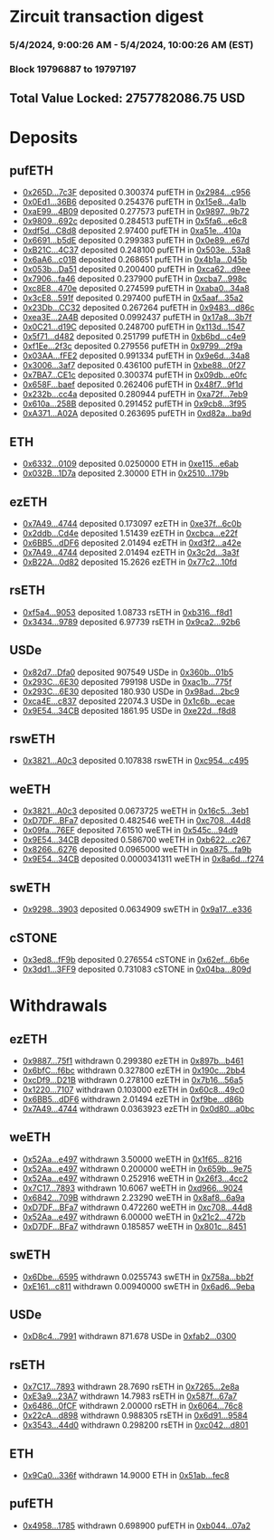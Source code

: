 # Zircuit transaction digest
### 5/4/2024, 9:00:26 AM - 5/4/2024, 10:00:26 AM (EST)
### Block 19796887 to 19797197

## Total Value Locked: 2757782086.75 USD

# Deposits
## pufETH
- [0x265D...7c3F](https://etherscan.io/address/0x265D82552Be7aB8DAB635e026Fee110fbA3b7c3F) deposited 0.300374 pufETH in [0x2984...c956](https://etherscan.io/tx/0x265D82552Be7aB8DAB635e026Fee110fbA3b7c3F)
- [0x0Ed1...36B6](https://etherscan.io/address/0x0Ed1A772646D4b9E8de3958ceBBc0bF88dA336B6) deposited 0.254376 pufETH in [0x15e8...4a1b](https://etherscan.io/tx/0x0Ed1A772646D4b9E8de3958ceBBc0bF88dA336B6)
- [0xaE99...4B09](https://etherscan.io/address/0xaE990EaCf276c9B2ADDe80a3EBE0c60F936C4B09) deposited 0.277573 pufETH in [0x9897...9b72](https://etherscan.io/tx/0xaE990EaCf276c9B2ADDe80a3EBE0c60F936C4B09)
- [0x9809...692c](https://etherscan.io/address/0x9809858A0c01C087f5aF540c57Bd091034A8692c) deposited 0.284513 pufETH in [0x5fa6...e6c8](https://etherscan.io/tx/0x9809858A0c01C087f5aF540c57Bd091034A8692c)
- [0xdf5d...C8d8](https://etherscan.io/address/0xdf5d4cE14b38D75DeB7208f2517B10E9e41eC8d8) deposited 2.97400 pufETH in [0xa51e...410a](https://etherscan.io/tx/0xdf5d4cE14b38D75DeB7208f2517B10E9e41eC8d8)
- [0x6691...b5dE](https://etherscan.io/address/0x6691de3c777aAB14E43b68dc191139cCcDbbb5dE) deposited 0.299383 pufETH in [0x0e89...e67d](https://etherscan.io/tx/0x6691de3c777aAB14E43b68dc191139cCcDbbb5dE)
- [0xB21C...4C37](https://etherscan.io/address/0xB21C1f3A992d39a9A273b47Aa32C03E64fb94C37) deposited 0.248100 pufETH in [0x503e...53a8](https://etherscan.io/tx/0xB21C1f3A992d39a9A273b47Aa32C03E64fb94C37)
- [0x6aA6...c01B](https://etherscan.io/address/0x6aA6f5BA3Ad10646E547d42A7549d87170A5c01B) deposited 0.268651 pufETH in [0x4b1a...045b](https://etherscan.io/tx/0x6aA6f5BA3Ad10646E547d42A7549d87170A5c01B)
- [0x053b...Da51](https://etherscan.io/address/0x053bdEDeD69d30Ac18e8436956ba0992Fa9BDa51) deposited 0.200400 pufETH in [0xca62...d9ee](https://etherscan.io/tx/0x053bdEDeD69d30Ac18e8436956ba0992Fa9BDa51)
- [0x7906...fa46](https://etherscan.io/address/0x7906527fED9B09A840a7cA4e26DBFe4e8710fa46) deposited 0.237900 pufETH in [0xcba7...998c](https://etherscan.io/tx/0x7906527fED9B09A840a7cA4e26DBFe4e8710fa46)
- [0xc8E8...470e](https://etherscan.io/address/0xc8E843A2bc92FA04e4d9f94ceB6c94387622470e) deposited 0.274599 pufETH in [0xaba0...34a8](https://etherscan.io/tx/0xc8E843A2bc92FA04e4d9f94ceB6c94387622470e)
- [0x3cE8...591f](https://etherscan.io/address/0x3cE8223b070648B9892d0629339eF83839a0591f) deposited 0.297400 pufETH in [0x5aaf...35a2](https://etherscan.io/tx/0x3cE8223b070648B9892d0629339eF83839a0591f)
- [0x23Db...CC32](https://etherscan.io/address/0x23Dbba463788Ca5cF305a06718F21246c71BCC32) deposited 0.267264 pufETH in [0x9483...d86c](https://etherscan.io/tx/0x23Dbba463788Ca5cF305a06718F21246c71BCC32)
- [0xea3E...2A4B](https://etherscan.io/address/0xea3E095E45c561de49566eA2DA8967976F2F2A4B) deposited 0.0992437 pufETH in [0x17a8...3b7f](https://etherscan.io/tx/0xea3E095E45c561de49566eA2DA8967976F2F2A4B)
- [0x0C21...d19C](https://etherscan.io/address/0x0C21fE71452BC77a178DcC4E3B7D01643Fd4d19C) deposited 0.248700 pufETH in [0x113d...1547](https://etherscan.io/tx/0x0C21fE71452BC77a178DcC4E3B7D01643Fd4d19C)
- [0x5f71...d482](https://etherscan.io/address/0x5f71A148A2586D8c590b4468078399f56807d482) deposited 0.251799 pufETH in [0xb6bd...c4e9](https://etherscan.io/tx/0x5f71A148A2586D8c590b4468078399f56807d482)
- [0xf1Ee...2f3c](https://etherscan.io/address/0xf1Ee343aea8Ecb50F7ad20aca91B51fa14372f3c) deposited 0.279556 pufETH in [0x9799...2f9a](https://etherscan.io/tx/0xf1Ee343aea8Ecb50F7ad20aca91B51fa14372f3c)
- [0x03AA...fFE2](https://etherscan.io/address/0x03AA47930c1ea4046C621AD3455893813826fFE2) deposited 0.991334 pufETH in [0x9e6d...34a8](https://etherscan.io/tx/0x03AA47930c1ea4046C621AD3455893813826fFE2)
- [0x3006...3af7](https://etherscan.io/address/0x30067b8A49E0689c152102e7dFce1e6415dd3af7) deposited 0.436100 pufETH in [0xbe88...0f27](https://etherscan.io/tx/0x30067b8A49E0689c152102e7dFce1e6415dd3af7)
- [0x7BA7...CE1c](https://etherscan.io/address/0x7BA7C5e0cd2F2aF42B09AA3AF0fd8246e09eCE1c) deposited 0.300374 pufETH in [0x09db...e0fc](https://etherscan.io/tx/0x7BA7C5e0cd2F2aF42B09AA3AF0fd8246e09eCE1c)
- [0x658F...baef](https://etherscan.io/address/0x658Fe45602700FBc3500835225c44606d9cbbaef) deposited 0.262406 pufETH in [0x48f7...9f1d](https://etherscan.io/tx/0x658Fe45602700FBc3500835225c44606d9cbbaef)
- [0x232b...cc4a](https://etherscan.io/address/0x232bC57716e1A4bD62e71401b865AAF1BE3Fcc4a) deposited 0.280944 pufETH in [0xa72f...7eb9](https://etherscan.io/tx/0x232bC57716e1A4bD62e71401b865AAF1BE3Fcc4a)
- [0x610a...258B](https://etherscan.io/address/0x610aCFEa4ec2dccaC4284Ee71e0ee43205ac258B) deposited 0.291452 pufETH in [0x9cb8...3f95](https://etherscan.io/tx/0x610aCFEa4ec2dccaC4284Ee71e0ee43205ac258B)
- [0xA371...A02A](https://etherscan.io/address/0xA371F6b9F5595fd72127019Ae618baE546b8A02A) deposited 0.263695 pufETH in [0xd82a...ba9d](https://etherscan.io/tx/0xA371F6b9F5595fd72127019Ae618baE546b8A02A)
## ETH
- [0x6332...0109](https://etherscan.io/address/0x63321AE264476C0527245b40FD82aF207d850109) deposited 0.0250000 ETH in [0xe115...e6ab](https://etherscan.io/tx/0x63321AE264476C0527245b40FD82aF207d850109)
- [0x032B...1D7a](https://etherscan.io/address/0x032B19d804BDFfEe52F2952d08d04aD0fC2b1D7a) deposited 2.30000 ETH in [0x2510...179b](https://etherscan.io/tx/0x032B19d804BDFfEe52F2952d08d04aD0fC2b1D7a)
## ezETH
- [0x7A49...4744](https://etherscan.io/address/0x7A493Be5c2ce014cD049Bf178a1ac0Db1B434744) deposited 0.173097 ezETH in [0xe37f...6c0b](https://etherscan.io/tx/0x7A493Be5c2ce014cD049Bf178a1ac0Db1B434744)
- [0x2ddb...Cd4e](https://etherscan.io/address/0x2ddb3f0b1357DCfA23A4D21DAc7C8e48F1B2Cd4e) deposited 1.51439 ezETH in [0xcbca...e22f](https://etherscan.io/tx/0x2ddb3f0b1357DCfA23A4D21DAc7C8e48F1B2Cd4e)
- [0x6BB5...dDF6](https://etherscan.io/address/0x6BB53230ecc0BA373b92Cc4033b1122Ab5f6dDF6) deposited 2.01494 ezETH in [0xd3f2...a42e](https://etherscan.io/tx/0x6BB53230ecc0BA373b92Cc4033b1122Ab5f6dDF6)
- [0x7A49...4744](https://etherscan.io/address/0x7A493Be5c2ce014cD049Bf178a1ac0Db1B434744) deposited 2.01494 ezETH in [0x3c2d...3a3f](https://etherscan.io/tx/0x7A493Be5c2ce014cD049Bf178a1ac0Db1B434744)
- [0xB22A...0d82](https://etherscan.io/address/0xB22A04CcD6e0ca96638F2605Ed212582b7750d82) deposited 15.2626 ezETH in [0x77c2...10fd](https://etherscan.io/tx/0xB22A04CcD6e0ca96638F2605Ed212582b7750d82)
## rsETH
- [0xf5a4...9053](https://etherscan.io/address/0xf5a43c42E8A1BC0cB0261bDA36033eB40d5B9053) deposited 1.08733 rsETH in [0xb316...f8d1](https://etherscan.io/tx/0xf5a43c42E8A1BC0cB0261bDA36033eB40d5B9053)
- [0x3434...9789](https://etherscan.io/address/0x34349c5569e7B846c3558961552D2202760A9789) deposited 6.97739 rsETH in [0x9ca2...92b6](https://etherscan.io/tx/0x34349c5569e7B846c3558961552D2202760A9789)
## USDe
- [0x82d7...Dfa0](https://etherscan.io/address/0x82d78Fd4354DB9048265E113c849cb7Fce7BDfa0) deposited 907549 USDe in [0x360b...01b5](https://etherscan.io/tx/0x82d78Fd4354DB9048265E113c849cb7Fce7BDfa0)
- [0x293C...6E30](https://etherscan.io/address/0x293C6937D8D82e05B01335F7B33FBA0c8e256E30) deposited 799198 USDe in [0xac1b...775f](https://etherscan.io/tx/0x293C6937D8D82e05B01335F7B33FBA0c8e256E30)
- [0x293C...6E30](https://etherscan.io/address/0x293C6937D8D82e05B01335F7B33FBA0c8e256E30) deposited 180.930 USDe in [0x98ad...2bc9](https://etherscan.io/tx/0x293C6937D8D82e05B01335F7B33FBA0c8e256E30)
- [0xca4E...c837](https://etherscan.io/address/0xca4E0e5374563367Bd4e9e45c6013552bEd6c837) deposited 22074.3 USDe in [0x1c6b...ecae](https://etherscan.io/tx/0xca4E0e5374563367Bd4e9e45c6013552bEd6c837)
- [0x9E54...34CB](https://etherscan.io/address/0x9E543f5f3a98344b54aa74DdaE85D6e1a4D534CB) deposited 1861.95 USDe in [0xe22d...f8d8](https://etherscan.io/tx/0x9E543f5f3a98344b54aa74DdaE85D6e1a4D534CB)
## rswETH
- [0x3821...A0c3](https://etherscan.io/address/0x382170910e2B979f4de0F183F14aEB35cD1aA0c3) deposited 0.107838 rswETH in [0xc954...c495](https://etherscan.io/tx/0x382170910e2B979f4de0F183F14aEB35cD1aA0c3)
## weETH
- [0x3821...A0c3](https://etherscan.io/address/0x382170910e2B979f4de0F183F14aEB35cD1aA0c3) deposited 0.0673725 weETH in [0x16c5...3eb1](https://etherscan.io/tx/0x382170910e2B979f4de0F183F14aEB35cD1aA0c3)
- [0xD7DF...BFa7](https://etherscan.io/address/0xD7DF7E085214743530afF339aFC420c7c720BFa7) deposited 0.482546 weETH in [0xc708...44d8](https://etherscan.io/tx/0xD7DF7E085214743530afF339aFC420c7c720BFa7)
- [0x09fa...76EF](https://etherscan.io/address/0x09faDBd76622b9E674166f06FaD15e63b5aa76EF) deposited 7.61510 weETH in [0x545c...94d9](https://etherscan.io/tx/0x09faDBd76622b9E674166f06FaD15e63b5aa76EF)
- [0x9E54...34CB](https://etherscan.io/address/0x9E543f5f3a98344b54aa74DdaE85D6e1a4D534CB) deposited 0.586700 weETH in [0xb622...c267](https://etherscan.io/tx/0x9E543f5f3a98344b54aa74DdaE85D6e1a4D534CB)
- [0x8266...6276](https://etherscan.io/address/0x8266a0ec9734B6009b7eEc4fa235540F0D256276) deposited 0.0965000 weETH in [0xa875...fa9b](https://etherscan.io/tx/0x8266a0ec9734B6009b7eEc4fa235540F0D256276)
- [0x9E54...34CB](https://etherscan.io/address/0x9E543f5f3a98344b54aa74DdaE85D6e1a4D534CB) deposited 0.0000341311 weETH in [0x8a6d...f274](https://etherscan.io/tx/0x9E543f5f3a98344b54aa74DdaE85D6e1a4D534CB)
## swETH
- [0x9298...3903](https://etherscan.io/address/0x9298C71a238ED26a329193680E6F235038793903) deposited 0.0634909 swETH in [0x9a17...e336](https://etherscan.io/tx/0x9298C71a238ED26a329193680E6F235038793903)
## cSTONE
- [0x3ed8...fF9b](https://etherscan.io/address/0x3ed8CB53A993D3eFcCCdB91A777c43ca84D5fF9b) deposited 0.276554 cSTONE in [0x62ef...6b6e](https://etherscan.io/tx/0x3ed8CB53A993D3eFcCCdB91A777c43ca84D5fF9b)
- [0x3dd1...3FF9](https://etherscan.io/address/0x3dd1B0E365c6ce1206BDEF61E3e8226A85843FF9) deposited 0.731083 cSTONE in [0x04ba...809d](https://etherscan.io/tx/0x3dd1B0E365c6ce1206BDEF61E3e8226A85843FF9)
# Withdrawals
## ezETH
- [0x9887...75f1](https://etherscan.io/address/0x9887b8A790cbD8789Ff21b58ad73AbCE06E675f1) withdrawn 0.299380 ezETH in [0x897b...b461](https://etherscan.io/tx/0x9887b8A790cbD8789Ff21b58ad73AbCE06E675f1)
- [0x6bfC...f6bc](https://etherscan.io/address/0x6bfCaa8093A2b6c2dDc2B29961B3F946F6D0f6bc) withdrawn 0.327800 ezETH in [0x190c...2bb4](https://etherscan.io/tx/0x6bfCaa8093A2b6c2dDc2B29961B3F946F6D0f6bc)
- [0xcDf9...D21B](https://etherscan.io/address/0xcDf985CbcA62C7617C95a1235439795Ce96fD21B) withdrawn 0.278100 ezETH in [0x7b16...56a5](https://etherscan.io/tx/0xcDf985CbcA62C7617C95a1235439795Ce96fD21B)
- [0x1220...7107](https://etherscan.io/address/0x12200DD434C331F1508640836491ef0652B37107) withdrawn 0.103000 ezETH in [0x60c8...49c0](https://etherscan.io/tx/0x12200DD434C331F1508640836491ef0652B37107)
- [0x6BB5...dDF6](https://etherscan.io/address/0x6BB53230ecc0BA373b92Cc4033b1122Ab5f6dDF6) withdrawn 2.01494 ezETH in [0xf9be...d86b](https://etherscan.io/tx/0x6BB53230ecc0BA373b92Cc4033b1122Ab5f6dDF6)
- [0x7A49...4744](https://etherscan.io/address/0x7A493Be5c2ce014cD049Bf178a1ac0Db1B434744) withdrawn 0.0363923 ezETH in [0x0d80...a0bc](https://etherscan.io/tx/0x7A493Be5c2ce014cD049Bf178a1ac0Db1B434744)
## weETH
- [0x52Aa...e497](https://etherscan.io/address/0x52Aa899454998Be5b000Ad077a46Bbe360F4e497) withdrawn 3.50000 weETH in [0x1f65...8216](https://etherscan.io/tx/0x52Aa899454998Be5b000Ad077a46Bbe360F4e497)
- [0x52Aa...e497](https://etherscan.io/address/0x52Aa899454998Be5b000Ad077a46Bbe360F4e497) withdrawn 0.200000 weETH in [0x659b...9e75](https://etherscan.io/tx/0x52Aa899454998Be5b000Ad077a46Bbe360F4e497)
- [0x52Aa...e497](https://etherscan.io/address/0x52Aa899454998Be5b000Ad077a46Bbe360F4e497) withdrawn 0.252916 weETH in [0x26f3...4cc2](https://etherscan.io/tx/0x52Aa899454998Be5b000Ad077a46Bbe360F4e497)
- [0x7C17...7893](https://etherscan.io/address/0x7C17c9B927E5583909c003B8C1B21DFB13e07893) withdrawn 10.6067 weETH in [0xd966...9024](https://etherscan.io/tx/0x7C17c9B927E5583909c003B8C1B21DFB13e07893)
- [0x6842...709B](https://etherscan.io/address/0x68426b792D336fbcc8a4F31608b4b9EF6133709B) withdrawn 2.23290 weETH in [0x8af8...6a9a](https://etherscan.io/tx/0x68426b792D336fbcc8a4F31608b4b9EF6133709B)
- [0xD7DF...BFa7](https://etherscan.io/address/0xD7DF7E085214743530afF339aFC420c7c720BFa7) withdrawn 0.472260 weETH in [0xc708...44d8](https://etherscan.io/tx/0xD7DF7E085214743530afF339aFC420c7c720BFa7)
- [0x52Aa...e497](https://etherscan.io/address/0x52Aa899454998Be5b000Ad077a46Bbe360F4e497) withdrawn 6.00000 weETH in [0x21c2...472b](https://etherscan.io/tx/0x52Aa899454998Be5b000Ad077a46Bbe360F4e497)
- [0xD7DF...BFa7](https://etherscan.io/address/0xD7DF7E085214743530afF339aFC420c7c720BFa7) withdrawn 0.185857 weETH in [0x801c...8451](https://etherscan.io/tx/0xD7DF7E085214743530afF339aFC420c7c720BFa7)
## swETH
- [0x6Dbe...6595](https://etherscan.io/address/0x6Dbe5080C4B04831a9B51542AB98af2C23336595) withdrawn 0.0255743 swETH in [0x758a...bb2f](https://etherscan.io/tx/0x6Dbe5080C4B04831a9B51542AB98af2C23336595)
- [0xE161...c811](https://etherscan.io/address/0xE16151D8E8B1DAE031D55cFF4BE441147BE1c811) withdrawn 0.00940000 swETH in [0x6ad6...9eba](https://etherscan.io/tx/0xE16151D8E8B1DAE031D55cFF4BE441147BE1c811)
## USDe
- [0xD8c4...7991](https://etherscan.io/address/0xD8c4670cBfEBc4dC26B648a5d6fDdC91baC27991) withdrawn 871.678 USDe in [0xfab2...0300](https://etherscan.io/tx/0xD8c4670cBfEBc4dC26B648a5d6fDdC91baC27991)
## rsETH
- [0x7C17...7893](https://etherscan.io/address/0x7C17c9B927E5583909c003B8C1B21DFB13e07893) withdrawn 28.7690 rsETH in [0x7265...2e8a](https://etherscan.io/tx/0x7C17c9B927E5583909c003B8C1B21DFB13e07893)
- [0xE3a9...23A7](https://etherscan.io/address/0xE3a9ED8fce345aF7667F086c8072b94F303e23A7) withdrawn 14.7983 rsETH in [0x587f...67a7](https://etherscan.io/tx/0xE3a9ED8fce345aF7667F086c8072b94F303e23A7)
- [0x6486...0fCF](https://etherscan.io/address/0x6486d5ac9feDdA38b45480d83747ff21eFF80fCF) withdrawn 2.00000 rsETH in [0x6064...76c8](https://etherscan.io/tx/0x6486d5ac9feDdA38b45480d83747ff21eFF80fCF)
- [0x22cA...d898](https://etherscan.io/address/0x22cA88BAD803bfD33011f6b3eFa6E1BEcD86d898) withdrawn 0.988305 rsETH in [0x6d91...9584](https://etherscan.io/tx/0x22cA88BAD803bfD33011f6b3eFa6E1BEcD86d898)
- [0x3543...44d0](https://etherscan.io/address/0x354371D2a69ec67d15c42D7C680C1D6a6F5344d0) withdrawn 0.298200 rsETH in [0xc042...d801](https://etherscan.io/tx/0x354371D2a69ec67d15c42D7C680C1D6a6F5344d0)
## ETH
- [0x9Ca0...336f](https://etherscan.io/address/0x9Ca0746c56262EBc2057803810cAb19A8ae0336f) withdrawn 14.9000 ETH in [0x51ab...fec8](https://etherscan.io/tx/0x9Ca0746c56262EBc2057803810cAb19A8ae0336f)
## pufETH
- [0x4958...1785](https://etherscan.io/address/0x4958B86e924180DCBBfda81376459eEC1DdE1785) withdrawn 0.698900 pufETH in [0xb044...07a2](https://etherscan.io/tx/0x4958B86e924180DCBBfda81376459eEC1DdE1785)
